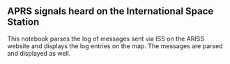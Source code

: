 ## APRS signals heard on the International Space Station

This notebook parses the log of messages sent via ISS on the ARISS website and displays the log entries on the map. The messages are parsed and displayed as well.

